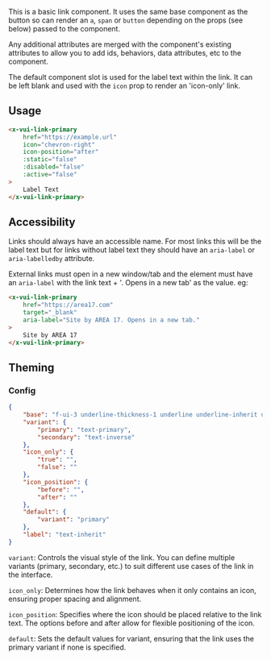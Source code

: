 This is a basic link component. It uses the same base component as the button so can render an `a`, `span` or `button` depending on the props (see below) passed to the component.

Any additional attributes are merged with the component's existing attributes to allow you to add ids, behaviors, data attributes, etc to the component.

The default component slot is used for the label text within the link. It can be left blank and used with the `icon` prop to render an 'icon-only' link.

## Usage

```html
<x-vui-link-primary
    href="https://example.url"
    icon="chevron-right"
    icon-position="after"
    :static="false"
    :disabled="false"
    :active="false"
>
    Label Text
</x-vui-link-primary>
```

## Accessibility

Links should always have an accessible name. For most links this will be the label text but for links without label text they should have an `aria-label` or `aria-labelledby` attribute.

External links must open in a new window/tab and the element must have an `aria-label` with the link text + '. Opens in a new tab' as the value. eg:

```html
<x-vui-link-primary
    href="https://area17.com"
    target="_blank"
    aria-label="Site by AREA 17. Opens in a new tab."
>
    Site by AREA 17
</x-vui-link-primary>
```

## Theming

### Config

```json
{
    "base": "f-ui-3 underline-thickness-1 underline underline-inherit underline-offset-4 hover:no-underline active:underline-transparent disabled:cursor-not-allowed disabled:opacity-30 inline-flex items-center gap-4",
    "variant": {
        "primary": "text-primary",
        "secondary": "text-inverse"
    },
    "icon_only": {
        "true": "",
        "false": ""
    },
    "icon_position": {
        "before": "",
        "after": ""
    },
    "default": {
        "variant": "primary"
    },
    "label": "text-inherit"
}
```

`variant`:
Controls the visual style of the link. You can define multiple variants (primary, secondary, etc.) to suit different use cases of the link in the interface.

`icon_only`:
Determines how the link behaves when it only contains an icon, ensuring proper spacing and alignment.

`icon_position`:
Specifies where the icon should be placed relative to the link text. The options before and after allow for flexible positioning of the icon.

`default`:
Sets the default values for variant, ensuring that the link uses the primary variant if none is specified.
